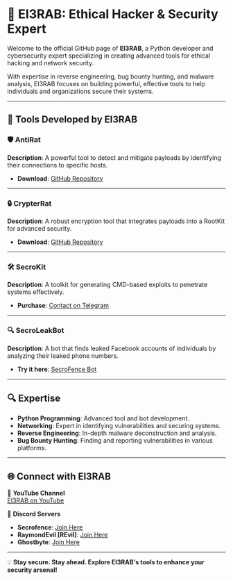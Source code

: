 # 👾 EI3RAB: Ethical Hacker & Security Expert  

Welcome to the official GitHub page of **EI3RAB**, a Python developer and cybersecurity expert specializing in creating advanced tools for ethical hacking and network security.  

With expertise in reverse engineering, bug bounty hunting, and malware analysis, EI3RAB focuses on building powerful, effective tools to help individuals and organizations secure their systems.  

---

## 🚀 **Tools Developed by EI3RAB**  

### 🛡️ **AntiRat**  
**Description**: A powerful tool to detect and mitigate payloads by identifying their connections to specific hosts.  
- **Download**: [GitHub Repository](https://github.com/3raab-cx/AntiRat)  

---

### 🔒 **CrypterRat**  
**Description**: A robust encryption tool that integrates payloads into a RootKit for advanced security.  
- **Download**: [GitHub Repository](https://github.com/3raab-cx/CrypterRat-3.0)  

---

### 🛠️ **SecroKit**  
**Description**: A toolkit for generating CMD-based exploits to penetrate systems effectively.  
- **Purchase**: [Contact on Telegram](https://t.me/al3rab1235)  

---

### 🔍 **SecroLeakBot**  
**Description**: A bot that finds leaked Facebook accounts of individuals by analyzing their leaked phone numbers.  
- **Try it here**: [SecroFence Bot](https://t.me/SecroFencebot)  

---

## 🔍 **Expertise**  
- **Python Programming**: Advanced tool and bot development.  
- **Networking**: Expert in identifying vulnerabilities and securing systems.  
- **Reverse Engineering**: In-depth malware deconstruction and analysis.  
- **Bug Bounty Hunting**: Finding and reporting vulnerabilities in various platforms.  

---

## 🌐 **Connect with EI3RAB**  

🎥 **YouTube Channel**  
[EI3RAB on YouTube](https://www.youtube.com/@3RAAB/videos)  

💬 **Discord Servers**  
- **Secrofence**: [Join Here](https://discord.gg/7MG3NSHnnG)  
- **RaymondEvil [REvil]**: [Join Here](https://discord.gg/epbknKzkgr)  
- **Ghostbyte**: [Join Here](https://discord.gg/byt)  

---

💡 **Stay secure. Stay ahead. Explore EI3RAB's tools to enhance your security arsenal!**
